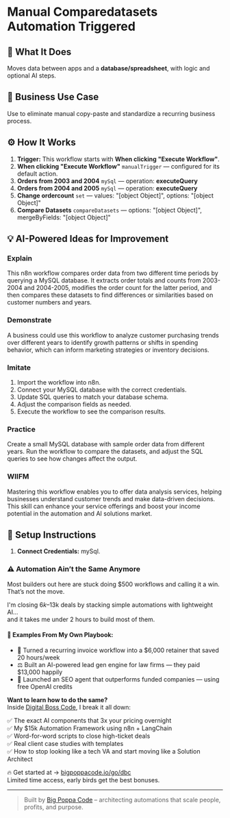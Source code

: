 # Manual Comparedatasets Automation Triggered
  ## 🚀 What It Does
  Moves data between apps and a **database/spreadsheet**, with logic and optional AI steps.
  
  ## 💼 Business Use Case
  Use to eliminate manual copy-paste and standardize a recurring business process.
  
  ## ⚙️ How It Works
  1. **Trigger:** This workflow starts with **When clicking "Execute Workflow"**.
  2. **When clicking "Execute Workflow"** `manualTrigger` — configured for its default action.
3. **Orders from 2003 and 2004** `mySql` — operation: **executeQuery**
4. **Orders from 2004 and 2005** `mySql` — operation: **executeQuery**
5. **Change ordercount** `set` — values: "[object Object]", options: "[object Object]"
6. **Compare Datasets** `compareDatasets` — options: "[object Object]", mergeByFields: "[object Object]"
  
  ## 💡 AI-Powered Ideas for Improvement
  ### Explain
This n8n workflow compares order data from two different time periods by querying a MySQL database. It extracts order totals and counts from 2003-2004 and 2004-2005, modifies the order count for the latter period, and then compares these datasets to find differences or similarities based on customer numbers and years.

### Demonstrate
A business could use this workflow to analyze customer purchasing trends over different years to identify growth patterns or shifts in spending behavior, which can inform marketing strategies or inventory decisions.

### Imitate
1. Import the workflow into n8n.
2. Connect your MySQL database with the correct credentials.
3. Update SQL queries to match your database schema.
4. Adjust the comparison fields as needed.
5. Execute the workflow to see the comparison results.

### Practice
Create a small MySQL database with sample order data from different years. Run the workflow to compare the datasets, and adjust the SQL queries to see how changes affect the output.

### WIIFM
Mastering this workflow enables you to offer data analysis services, helping businesses understand customer trends and make data-driven decisions. This skill can enhance your service offerings and boost your income potential in the automation and AI solutions market.
  
  ## 🔧 Setup Instructions
  1. **Connect Credentials:** mySql.
  
### ⚠️ Automation Ain’t the Same Anymore

Most builders out here are stuck doing $500 workflows and calling it a win.  
That’s not the move.  

I'm closing $6k–$13k deals by stacking simple automations with lightweight AI...  
and it takes me under 2 hours to build most of them.

#### 🧠 Examples From My Own Playbook:
- 🔁 Turned a recurring invoice workflow into a $6,000 retainer that saved 20 hours/week  
- ⚖️ Built an AI-powered lead gen engine for law firms — they paid $13,000 happily  
- 🚀 Launched an SEO agent that outperforms funded companies — using free OpenAI credits  

**Want to learn how to do the same?**  
Inside [Digital Boss Code](https://bigpoppacode.io/go/dbc), I break it all down:

✅ The exact AI components that 3x your pricing overnight  
✅ My $15k Automation Framework using n8n + LangChain  
✅ Word-for-word scripts to close high-ticket deals  
✅ Real client case studies with templates  
✅ How to stop looking like a tech VA and start moving like a Solution Architect  

🔥 Get started at → [bigpoppacode.io/go/dbc](https://bigpoppacode.io/go/dbc)  
Limited time access, early birds get the best bonuses.

---
> Built by [Big Poppa Code](https://bigpoppacode.io) – architecting automations that scale people, profits, and purpose.
  
